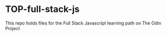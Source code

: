 # TOP-full-stack-js
This repo holds files for the Full Stack Javascript learning path on The Odin Project

